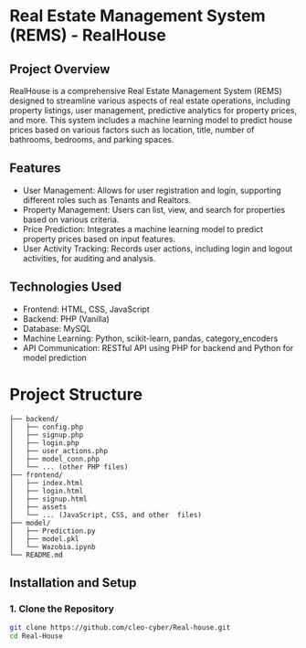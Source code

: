 # Real Estate Management System (REMS) - RealHouse
## Project Overview
RealHouse is a comprehensive Real Estate Management System (REMS) designed to streamline various aspects of real estate operations, including property listings, user management, predictive analytics for property prices, and more. This system includes a machine learning model to predict house prices based on various factors such as location, title, number of bathrooms, bedrooms, and parking spaces.

## Features
- User Management: Allows for user registration and login, supporting different roles such as Tenants and Realtors.
- Property Management: Users can list, view, and search for properties based on various criteria.
- Price Prediction: Integrates a machine learning model to predict property prices based on input features.
- User Activity Tracking: Records user actions, including login and logout activities, for auditing and analysis.

## Technologies Used
- Frontend: HTML, CSS, JavaScript
- Backend: PHP (Vanilla)
- Database: MySQL
- Machine Learning: Python, scikit-learn, pandas, category_encoders
- API Communication: RESTful API using PHP for backend and Python for model prediction

# Project Structure

``` Real-House/
├── backend/
│   ├── config.php
│   ├── signup.php
│   ├── login.php
│   ├── user_actions.php
│   ├── model_conn.php
│   └── ... (other PHP files)
├── frontend/
│   ├── index.html
│   ├── login.html
│   ├── signup.html
│   ├── assets
│   └── ... (JavaScript, CSS, and other  files)
├── model/
│   ├── Prediction.py
│   ├── model.pkl
│   └── Wazobia.ipynb
└── README.md
```


## Installation and Setup

### 1. Clone the Repository
```bash
git clone https://github.com/cleo-cyber/Real-house.git
cd Real-House
``` 

